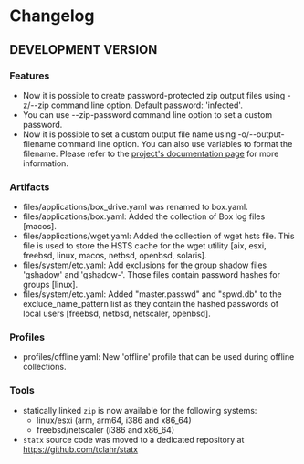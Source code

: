 # Changelog

## DEVELOPMENT VERSION

### Features

- Now it is possible to create password-protected zip output files using -z/--zip command line option. Default password: 'infected'.
- You can use --zip-password command line option to set a custom password.
- Now it is possible to set a custom output file name using -o/--output-filename command line option. You can also use variables to format the filename. Please refer to the [project's documentation page](https://tclahr.github.io/uac-docs/) for more information.

### Artifacts

- files/applications/box_drive.yaml was renamed to box.yaml.
- files/applications/box.yaml: Added the collection of Box log files [macos].
- files/applications/wget.yaml: Added the collection of wget hsts file. This file is used to store the HSTS cache for the wget utility [aix, esxi, freebsd, linux, macos, netbsd, openbsd, solaris].
- files/system/etc.yaml: Add exclusions for the group shadow files 'gshadow' and 'gshadow-'. Those files contain password hashes for groups [linux].
- files/system/etc.yaml: Added "master.passwd" and "spwd.db" to the exclude_name_pattern list as they contain the hashed passwords of local users [freebsd, netbsd, netscaler, openbsd].

### Profiles

- profiles/offline.yaml: New 'offline' profile that can be used during offline collections.

### Tools

- statically linked ```zip``` is now available for the following systems:
  - linux/esxi (arm, arm64, i386 and x86_64)
  - freebsd/netscaler (i386 and x86_64)
- ```statx``` source code was moved to a dedicated repository at https://github.com/tclahr/statx